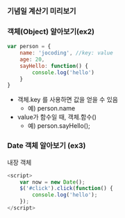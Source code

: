 ### 기념일 계산기 미리보기


### 객체(Object) 알아보기(ex2)
```js
var person = {
    name: 'jocoding', //key: value
    age: 20,
    sayHello: function() {
        console.log('hello')
    }
}
```
- 객체.key 를 사용하면 값을 얻을 수 있음
  - 예) person.name
- value가 함수일 때, 객체.함수()
  - 예) person.sayHello();


### Date 객체 알아보기 (ex3)
내장 객체
```js
<script>
    var now = new Date();    
    $('#click').click(function() {
        console.log('hello');
    });
</script>
```
